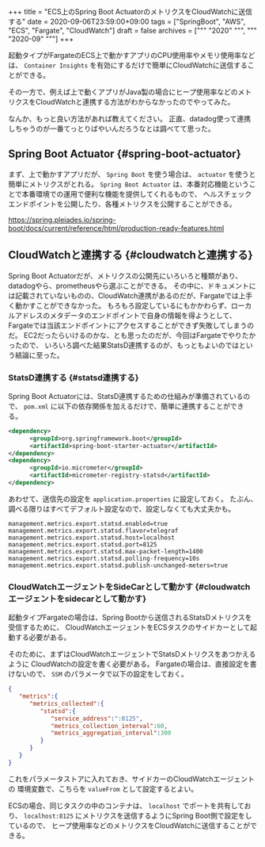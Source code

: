 +++
title = "ECS上のSpring Boot ActuatorのメトリクスをCloudWatchに送信する"
date = 2020-09-06T23:59:00+09:00
tags = ["SpringBoot", "AWS", "ECS", "Fargate", "CloudWatch"]
draft = false
archives = ["""
  "2020"
  """, """
  "2020-09"
  """]
+++

起動タイプがFargateのECS上で動かすアプリのCPU使用率やメモリ使用率などは、
`Container Insights` を有効にするだけで簡単にCloudWatchに送信することができる。

その一方で、例えば上で動くアプリがJava製の場合にヒープ使用率などのメトリクスをCloudWatchと連携する方法がわからなかったのでやってみた。

なんか、もっと良い方法があれば教えてください。
正直、datadog使って連携しちゃうのが一番てっとりばやいんだろうなとは調べてて思った。


## Spring Boot Actuator {#spring-boot-actuator}

まず、上で動かすアプリだが、 `Spring Boot` を使う場合は、 `actuator` を使うと簡単にメトリクスがとれる。
`Spring Boot Actuator` は、本番対応機能ということで本番環境での運用で便利な機能を提供してくれるもので、
ヘルスチェックエンドポイントを公開したり、各種メトリクスを公開することができる。

<https://spring.pleiades.io/spring-boot/docs/current/reference/html/production-ready-features.html>


## CloudWatchと連携する {#cloudwatchと連携する}

Spring Boot Actuatorだが、メトリクスの公開先にいろいろと種類があり、datadogやら、prometheusやら選ぶことができる。
その中に、ドキュメントには記載されていないものの、CloudWatch連携があるのだが、Fargateでは上手く動かすことができなかった。
もろもろ設定しているにもかかわらず、ローカルアドレスのメタデータのエンドポイントで自身の情報を得ようとして、
Fargateでは当該エンドポイントにアクセスすることができず失敗してしまうのだ。
EC2だったらいけるのかな、とも思ったのだが、今回はFargateでやりたかったので、
いろいろ調べた結果StatsD連携するのが、もっともよいのではという結論に至った。


### StatsD連携する {#statsd連携する}

Spring Boot Actuatorには、StatsD連携するための仕組みが準備されているので、
`pom.xml` に以下の依存関係を加えるだけで、簡単に連携することができる。

```xml
<dependency>
      <groupId>org.springframework.boot</groupId>
      <artifactId>spring-boot-starter-actuator</artifactId>
</dependency>
<dependency>
      <groupId>io.micrometer</groupId>
      <artifactId>micrometer-registry-statsd</artifactId>
</dependency>
```

あわせて、送信先の設定を `application.properties` に設定しておく。
たぶん、調べる限りはすべてデフォルト設定なので、設定しなくても大丈夫かも。

```properties
management.metrics.export.statsd.enabled=true
management.metrics.export.statsd.flavor=telegraf
management.metrics.export.statsd.host=localhost
management.metrics.export.statsd.port=8125
management.metrics.export.statsd.max-packet-length=1400
management.metrics.export.statsd.polling-frequency=10s
management.metrics.export.statsd.publish-unchanged-meters=true
```


### CloudWatchエージェントをSideCarとして動かす {#cloudwatchエージェントをsidecarとして動かす}

起動タイプFargateの場合は、Spring Bootから送信されるStatsDメトリクスを受信するために、
CloudWatchエージェントをECSタスクのサイドカーとして起動する必要がある。

そのために、まずはCloudWatchエージェントでStatsDメトリクスをあつかえるように
CloudWatchの設定を書く必要がある。
Fargateの場合は、直接設定を書けないので、 `SSM` のパラメータで以下の設定をしておく。

```json
{
   "metrics":{
      "metrics_collected":{
         "statsd":{
            "service_address":":8125",
            "metrics_collection_interval":60,
            "metrics_aggregation_interval":300
         }
      }
   }
}
```

これをパラメータストアに入れておき、サイドカーのCloudWatchエージェントの
環境変数で、こちらを `valueFrom` として設定するとよい。

ECSの場合、同じタスクの中のコンテナは、 `localhost` でポートを共有しており、
`localhost:8125` にメトリクスを送信するようにSpring Boot側で設定をしているので、
ヒープ使用率などのメトリクスをCloudWatchに送信することができる。
